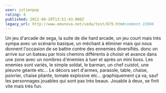 ```yaml
---
user: julienpop
rating: 4
published: 2012-08-20T13:51:43.000Z
legacy_url: http://www.emunova.net/veda/test/679.htm#comment-15966
---
```

Un jeu d'arcade de sega, la suite de die hard arcade, un jeu court mais très sympa avec un scénario basique, un méchant à éliminer mais qui nous donnent l'occasion de se battre contre des ennemies diversifiés. donc on arrive sur un bateau par trois chemins différents à choisir et avance dans une zone avec un nombres d'énemies à tuer et après un mini boss. Les enemies sont variés, le simple soldat, le barman, un chef cuistot, une pieuvre géante etc... Le décors sert d'armes, parasole, table, chaise, poivrier, chaise pliante, tomate explosive etc... graphiquement ça va, sauf les personnages jouables qui sont pas très beaux. Jouable à deux, se finit vite mais très fun.